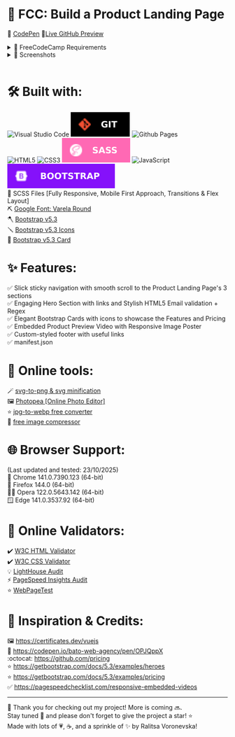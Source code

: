 # 🚀 FCC: Build a Product Landing Page

📝 [CodePen](https://codepen.io/ralitsavoronevska/pen/GgJKYWp/)
🔗[Live GitHub Preview](https://ralitsavoronevska.github.io/fcc-product-landing-page/)

<details>
<summary>🎯 FreeCodeCamp Requirements</summary>

<br>

![FreeCodeCamp](https://img.shields.io/badge/Freecodecamp-%23123.svg?&style=for-the-badge&logo=freecodecamp&logoColor=green/)

Responsive Web Design Projects - Build a Product Landing Page

Objective: Build an app that is functionally similar to https://codepen.io/freeCodeCamp/pen/RKRbwL. Do not copy this demo project.

Fulfill the below user stories and get all of the tests to pass. Give it your own personal style.

> You can use HTML, JavaScript, and CSS to complete this project. Plain CSS is recommended because that is what the lessons have covered so far and you should get some practice with plain CSS. You can use Bootstrap or SASS if you choose. Additional technologies (just for example jQuery, React, Angular, or Vue) are not recommended for this project, and using them is at your own risk. Other projects will give you a chance to work with different technology stacks like React. We will accept and try to fix all issue reports that use the suggested technology stack for this project. Happy coding!

✅ User Story #1: Your product landing page should have a header element with a corresponding id="header".                                                 
🖼️ User Story #2: You can see an image within the header element with a corresponding id="header-img" (A logo would make a good image here).             
🧭 User Story #3: Within the #header element, you can see a nav element with a corresponding id="nav-bar".                                                
🔗 User Story #4: You can see at least three clickable elements inside the nav element, each with the class nav-link.                                     
🏃‍♂️ User Story #5: When you click a .nav-link button in the nav element, you are taken to the corresponding section of the landing page.                
🎬 User Story #6: You can watch an embedded product video with id="video".                                                                                
📝 User Story #7: Your landing page has a form element with a corresponding id="form".                                                                    
✉️ User Story #8: Within the form, there is an input field with id="email" where you can enter an email address.                                          
💬 User Story #9: The #email input field should have placeholder text to let users know what the field is for.                                            
✅ User Story #10: The #email input field uses HTML5 validation to confirm that the entered text is an email address.                                      
📤 User Story #11: Within the form, there is a submit input with a corresponding id="submit".                                                             
📧 User Story #12: When you click the #submit element, the email is submitted to a static page (use this mock URL: https://www.freecodecamp.com/email-submit).                                                                                                                                            
📌 User Story #13: The navbar should always be at the top of the viewport.                                                                                
📱 User Story #14: Your product landing page should have at least one media query.                                                                        
🧩 User Story #15: Your product landing page should utilize CSS flexbox at least once.                                                                    

You can build your project by forking this [CodePen pen](https://codepen.io/freeCodeCamp/pen/MJjpwO/).
Or you can use this CDN link to run the tests in any environment you like:
https://cdn.freecodecamp.org/testable-projects-fcc/v1/bundle.js.
Once you're done, submit the URL to your working project with all its tests passing.
Remember to use the [Read-Search-Ask](https://www.freecodecamp.org/forum/t/how-to-get-help-when-you-are-stuck/19514/) method if you get stuck.

</details>

<details>
<summary>📸 Screenshots</summary>

## 🖥️ Desktop preview:
<img src="dist/img/fcc-product-landing-page-desktop-preview.png" loading="lazy">

## 📱 Tablet preview:
<img src="dist/img/fcc-product-landing-page-tablet-preview.png" loading="lazy">

<table>
  <tr>
    <td colspan="2">📱 Mobile Preview:</td>
  </tr>
  <tr>
    <td><img src="dist/img/fcc-product-landing-page-mobile-preview-1.png" loading="lazy"></td>
    <td><img src="dist/img/fcc-product-landing-page-mobile-preview-2.png" loading="lazy"></td>
  </tr>
</table>

<br>

# 🏅 W3C HTML Validator
<img src="dist/img/fcc-product-landing-page-w3-html-validator.png" loading="lazy">

<br>

# 🏅 W3C CSS Validator
<img src="dist/img/fcc-product-landing-page-w3c-css-validator.png" loading="lazy">

<br>

# 🌈 Chrome LightHouse Audit

Desktop:

<img src="dist/img/fcc-product-landing-page-light-house-audit-desktop.png" loading="lazy">

<br>

Mobile:

<img src="dist/img/fcc-product-landing-page-light-house-audit-mobile.png" loading="lazy">

<br>

# ⚡ PageSpeed Insights Results

Desktop:

<img src="dist/img/fcc-product-landing-page-pagespeed-insights-desktop.png" loading="lazy">

<br>

Mobile:

<img src="dist/img/fcc-product-landing-page-pagespeed-insights-mobile.png" loading="lazy">

</details>  
        
<br> 

# 🛠️ Built with:
![Visual Studio Code](https://img.shields.io/badge/Visual%20Studio%20Code-0078d7.svg?style=for-the-badge&logo=visual-studio-code&logoColor=white/)
<img src="./dist/img/svgs/git.svg?sanitize=true" alt="Git icon" loading="lazy"> ![Github Pages](https://img.shields.io/badge/github%20pages-121013?style=for-the-badge&logo=github&logoColor=white/)                                                                        
![HTML5](https://img.shields.io/badge/html5-%23FFFFFF.svg?style=for-the-badge&logo=html5&logoColor=white/) ![CSS3](https://img.shields.io/badge/css3-%231572B6.svg?style=for-the-badge&logo=css3&logoColor=white/) <img src="./dist/img/svgs/sass.svg?sanitize=true" alt="Sass icon" loading="lazy"> ![JavaScript](https://img.shields.io/badge/javascript-%23323330.svg?style=for-the-badge&logo=javascript&logoColor=%23F7DF1E/) <img src="./dist/img/svgs/bootstrap.svg?sanitize=true" alt="Bootstrap icon" loading="lazy">      
🔨 SCSS Files [Fully Responsive, Mobile First Approach, Transitions & Flex Layout]           
⛏️ [Google Font: Varela Round](https://fonts.google.com/specimen/Varela+Round/)                                                                  
🪓 [Bootstrap v5.3](https://getbootstrap.com/docs/5.3/getting-started/introduction/)                                                             
🪛 [Bootstrap v5.3 Icons](https://icons.getbootstrap.com/)                                                                                       
🔩 [Bootstrap v5.3 Card](https://getbootstrap.com/docs/5.3/components/card/)  

# ✨ Features:
✅ Slick sticky navigation with smooth scroll to the Product Landing Page's 3 sections                                                            
✅ Engaging Hero Section with links and Stylish HTML5 Email validation + Regex                                                                    
✅ Elegant Bootstrap Cards with icons to showcase the Features and Pricing                                                                       
✅ Embedded Product Preview Video with Responsive Image Poster                                                                                   
✅ Custom-styled footer with useful links                                                                                                         
✅ manifest.json                                                                                                                                  

# 🧰 Online tools:
🪄 [svg-to-png & svg minification](https://www.svgviewer.dev/svg-to-png/)       
🖼️ [Photopea [Online Photo Editor]](https://www.photopea.com/)                                                                                  
⭐ [jpg-to-webp free converter](https://www.freeconvert.com/jpg-to-webp/)   
💫 [free image compressor](https://compress-or-die.com/webp/)                                                                                     

# 🌐 Browser Support:
(Last updated and tested: 23/10/2025)                                                                                                                 
🌟 Chrome 141.0.7390.123 (64-bit)                                                                                                                      
🦊 Firefox 144.0 (64-bit)                                                                                                                           
🏴‍☠️ Opera 122.0.5643.142 (64-bit)                                                                                                                   
🪟 Edge 141.0.3537.92 (64-bit)                                                                                                                        

# 🧪 Online Validators:
✔️ [W3C HTML Validator](https://validator.w3.org/)                                                                                               
✔️ [W3C CSS Validator](https://jigsaw.w3.org/css-validator/)                                                                                     
💡 [LightHouse Audit](https://developers.google.com/web/tools/lighthouse/)                                                                       
⚡ [PageSpeed Insights Audit](https://pagespeed.web.dev/)                                                                                    
⭐ [WebPageTest](https://www.webpagetest.org/)                                                                                                    

# 🌟 Inspiration & Credits:
🖼️ https://certificates.dev/vuejs                                                                                                               
📝 https://codepen.io/bato-web-agency/pen/OPJQppX                                                                                                
:octocat: https://github.com/pricing                                                                                                             
⭐ https://getbootstrap.com/docs/5.3/examples/heroes                                                                                              
⭐ https://getbootstrap.com/docs/5.3/examples/pricing     
✅ https://pagespeedchecklist.com/responsive-embedded-videos                                                                                      

---
  
🙌 Thank you for checking out my project! More is coming 🔜.                                                                                           
Stay tuned 🚀 and please don't forget to give the project a star! ⭐                                                                                     
Made with lots of 💗, ☕, and a sprinkle of ✨ by Ralitsa Voronevska!                                                                                
